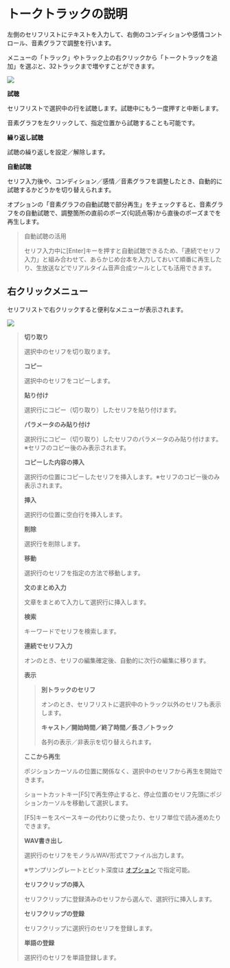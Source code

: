 


トークトラックの説明
==========


  


 左側のセリフリストにテキストを入力して、右側のコンディションや感情コントロール、音素グラフで調整を行います。
   

 メニューの「トラック」やトラック上の右クリックから「トークトラックを追加」を選ぶと、32トラックまで増やすことができます。
   

  


![](../image/001_w.png)

  

**試聴**
  

 セリフリストで選択中の行を試聴します。試聴中にもう一度押すと中断します。
   

 音素グラフを左クリックして、指定位置から試聴することも可能です。
   

  

**繰り返し試聴**
  

 試聴の繰り返しを設定／解除します。
   

  

**自動試聴**
  

 セリフ入力後や、コンディション／感情／音素グラフを調整したとき、自動的に試聴するかどうかを切り替えられます。
   

 オプションの「音素グラフの自動試聴で部分再生」をチェックすると、音素グラフをの自動試聴で、調整箇所の直前のポーズ(句読点等)から直後のポーズまでを再生します。
   


> 自動試聴の活用
>  
> 
>  セリフ入力中に[Enter]キーを押すと自動試聴できるため、「連続でセリフ入力」と組み合わせて、あらかじめ台本を入力しておいて順番に再生したり、生放送などでリアルタイム音声合成ツールとしても活用できます。


右クリックメニュー
---------


 セリフリストで右クリックすると便利なメニューが表示されます。
   

  


![](../image/talk_contextmenu.png)

  


> **切り取り**
>   
> 
>  選択中のセリフを切り取ります。
>    
> 
>   
> 
> **コピー**
>   
> 
>  選択中のセリフをコピーします。
>    
> 
>   
> 
> **貼り付け**
>   
> 
>  選択行にコピー（切り取り）したセリフを貼り付けます。
>    
> 
>   
> 
> **パラメータのみ貼り付け**
>   
> 
>  選択行にコピー（切り取り）したセリフのパラメータのみ貼り付けます。※セリフのコピー後のみ表示されます。
>    
> 
>   
> 
> **コピーした内容の挿入**
>   
> 
>  選択行の位置にコピーしたセリフを挿入します。※セリフのコピー後のみ表示されます。
>    
> 
>   
> 
> **挿入**
>   
> 
>  選択行の位置に空白行を挿入します。
>    
> 
>   
> 
> **削除**
>   
> 
>  選択行を削除します。
>    
> 
>   
> 
> **移動**
>   
> 
>  選択行のセリフを指定の方法で移動します。
>    
> 
>   
> 
> **文のまとめ入力**
>   
> 
>  文章をまとめて入力して選択行に挿入します。
>    
> 
>   
> 
> **検索**
>   
> 
>  キーワードでセリフを検索します。
>    
> 
>   
> 
> **連続でセリフ入力**
>   
> 
>  オンのとき、セリフの編集確定後、自動的に次行の編集に移ります。
>    
> 
>   
> 
> **表示**
>   
> 
> 
> > **別トラックのセリフ**
> >   
> > 
> >  オンのとき、セリフリストに選択中のトラック以外のセリフも表示します。
> >    
> > 
> >   
> > 
> > **キャスト／開始時間／終了時間／長さ／トラック**
> >   
> > 
> >  各列の表示／非表示を切り替えられます。
> 
> 
>   
> 
> **ここから再生**
>   
> 
>  ポジションカーソルの位置に関係なく、選択中のセリフから再生を開始できます。
>    
> 
>  ショートカットキー[F5]で再生停止すると、停止位置のセリフ先頭にポジションカーソルを移動して選択します。
>    
> 
>  [F5]キーをスペースキーの代わりに使ったり、セリフ単位で読み進めたりできます。
>    
> 
>   
> 
> **WAV書き出し**
>   
> 
>  選択行のセリフをモノラルWAV形式でファイル出力します。
>    
> 
>  ※サンプリングレートとビット深度は
>  [オプション](https://cevio.jp/guide/cevio_ai/option/) 
>  で指定可能。
>    
> 
>   
> 
> **セリフクリップの挿入**
>   
> 
>  セリフクリップに登録済みのセリフから選んで、選択行に挿入します。
>    
> 
>   
> 
> **セリフクリップの登録**
>   
> 
>  セリフクリップに選択行のセリフを登録します。
>    
> 
>   
> 
> **単語の登録**
>   
> 
>  選択行のセリフを単語登録します。






